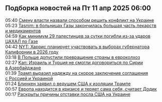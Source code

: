 <h2>Подборка новостей на Пт 11 апр 2025 06:00</h2><!--2025-04-11 05:40:06-->
<div class="rssn table">
  <span class="smaller gray hspace">05:40</span> <a class="nodecor" href="https://news.rambler.ru/world/54495022-smenu-vlasti-nazvali-sposobom-reshit-konflikt-na-ukraine/">Смену власти назвали способом решить конфликт на Украине</a>
</div>
<div class="rssn table">
  <span class="smaller gray hspace">05:23</span> <a class="nodecor" href="https://news.rambler.ru/world/54495009-tasnim-v-bolnitsah-gazy-zakonchilas-bolshaya-chast-lekarstv-i-medikamentov/">Tasnim: в больницах Газы закончилась большая часть лекарств и медикаментов</a>
</div>
<div class="rssn table">
  <span class="smaller gray hspace">04:59</span> <a class="nodecor" href="https://news.rambler.ru/world/54488499-kak-minimum-29-palestintsev-za-sutki-pogibli-iz-za-udarov-tsahal-po-gaze/">Как минимум 29 палестинцев за сутки погибли из-за ударов ЦАХАЛ по Газе</a>
</div>
<div class="rssn table">
  <span class="smaller gray hspace">04:42</span> <a class="nodecor" href="https://news.rambler.ru/world/54494953-nyt-harris-planiruet-uchastvovat-v-vyborah-gubernatora-kalifornii-v-2026-godu/">NYT: Харрис планирует участвовать в выборах губернатора Калифорнии в 2026 году</a>
</div>
<div class="rssn table">
  <span class="smaller gray hspace">03:18</span> <a class="nodecor" href="https://news.rambler.ru/world/54494854-v-polshe-dopustili-prevraschenie-strany-v-evrokolhoz/">В Польше допустили превращение страны в евроколхоз</a>
</div>
<div class="rssn table">
  <span class="smaller gray hspace">02:27</span> <a class="nodecor" href="https://news.rambler.ru/world/54492236-kan-izrail-i-turtsiya-ne-smogli-dogovoritsya-po-sirii-v-azerbaydzhane/">Kan: Израиль и Турция не смогли договориться по Сирии в Азербайджане</a>
</div>
<div class="rssn table">
  <span class="smaller gray hspace">01:39</span> <a class="nodecor" href="https://news.rambler.ru/world/54488280-tramp-vyrazil-nadezhdu-na-skoroe-zaklyuchenie-soglasheniya-s-rossiey-i-ukrainoy/">Трамп выразил надежду на скорое заключение соглашения с Россией и Украиной</a>
</div>
<div class="rssn table">
  <span class="smaller gray hspace">01:24</span> <a class="nodecor" href="https://news.rambler.ru/world/54494751-blinken-zayavil-o-veduschem-ssha-k-izolyatsii-trampe/">Блинкен заявил о ведущем США к изоляции Трампе</a>
</div>
<div class="rssn table">
  <span class="smaller gray hspace">00:57</span> <a class="nodecor" href="https://news.rambler.ru/world/54492990-evropa-nahoditsya-v-krizise-i-teryaet-sama-sebya-schitaet-dodik/">Европа находится в кризисе и теряет сама себя, считает Додик</a>
</div>
<div class="rssn table">
  <span class="smaller gray hspace">00:17</span> <a class="nodecor" href="https://news.rambler.ru/world/54494634-raskryty-prichiny-otstavki-posla-ssha-na-ukraine/">Раскрыты причины отставки посла США на Украине</a>
</div>
